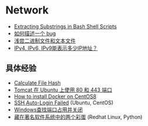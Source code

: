 # Network

* [Extracting Substrings in Bash Shell Scripts](bash_script_retrieve_substring.md)
* [如何描述一个 bug](how_to_describe_a_bug.md)
* [浅尝二进制文件和文本文件](binary_text.md)
* [IPv4, IPv6, IPv9能表示多少IP地址？](addr_cnt_of_ipvn.md)

## 具体经验

* [Calculate File Hash](CalculateFileHash.md)
* [Tomcat 在 Ubuntu 上使用 80 和 443 端口](tomcat_ubuntu_port.md)
* [How to install Docker on CentOS8](how_to_install_docker_on_centos8.md)
* [SSH Auto-Login Failed](ssh-failed.md) (Ubuntu, CentOS)
* [Windows查找端口占用并关闭](Windows-search-close-port.md)
* [藏在著名软件系统中的两个彩蛋](easter_egg_hidden_in_famous_softwares.md) (Redhat Linux, Python)